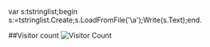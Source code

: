 var s:tstringlist;begin s:=tstringlist.Create;s.LoadFromFile('\a');Write(s.Text);end.
                    
##Visitor count
![Visitor Count](https://profile-counter.glitch.me/IlP4rAd0xlI/count.svg)
<!--
**IlP4rAd0xlI/IlP4rAd0xlI** is a ✨ _special_ ✨ repository because its `README.md` (this file) appears on your GitHub profile.

Here are some ideas to get you started:

- 🔭 I’m currently working on ...
- 🌱 I’m currently learning ...
- 👯 I’m looking to collaborate on ...
- 🤔 I’m looking for help with ...
- 💬 Ask me about ...
- 📫 How to reach me: ...
- 😄 Pronouns: ...
- ⚡ Fun fact: ...
-->
